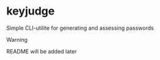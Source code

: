 # keyjudge
Simple CLI-utilite for generating and assessing passwords

> [!WARNING]
> README will be added later
